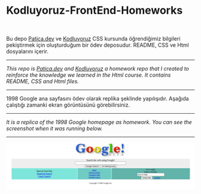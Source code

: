# Kodluyoruz-FrontEnd-Homeworks

<br >

Bu depo [Patica.dev](https://www.patika.dev/tr) ve [Kodluyoruz](https://www.kodluyoruz.org) CSS kursunda öğrendiğimiz bilgileri pekiştirmek için oluşturduğum bir ödev deposudur. README, CSS ve Html dosyalarını içerir.

---

_This repo is [Patica.dev](https://www.patika.dev/tr) and [Kodluyoruz](https://www.kodluyoruz.org) a homework repo that I created to reinforce the knowledge we learned in the Html course. It contains README, CSS and Html files._

---

1998 Google ana sayfasını ödev olarak replika şeklinde yapılışıdır. Aşağıda çalıştığı zamanki ekran görüntüsünü görebilirsiniz.

---

_It is a replica of the 1998 Google homepage as homework. You can see the screenshot when it was running below._

---

![Preview](https://raw.githubusercontent.com/Kodluyoruz/taskforce/main/css/cssodev3/figures/googlehomepage.png)
